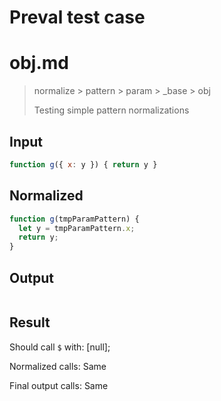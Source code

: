 # Preval test case

# obj.md

> normalize > pattern > param > _base > obj
>
> Testing simple pattern normalizations

## Input

`````js filename=intro
function g({ x: y }) { return y }
`````

## Normalized

`````js filename=intro
function g(tmpParamPattern) {
  let y = tmpParamPattern.x;
  return y;
}
`````

## Output

`````js filename=intro

`````

## Result

Should call `$` with:
[null];

Normalized calls: Same

Final output calls: Same
